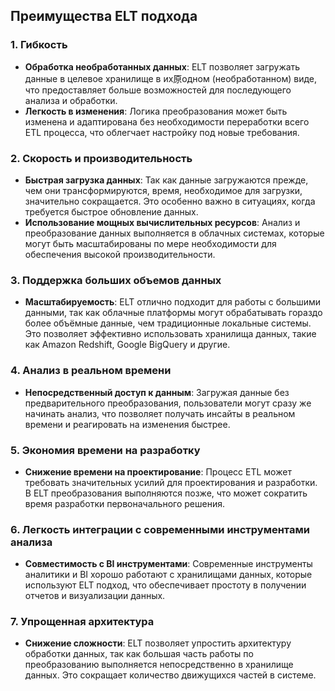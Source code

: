 ## Преимущества ELT подхода

### 1. **Гибкость**
- **Обработка необработанных данных**: ELT позволяет загружать данные в целевое хранилище в их原одном (необработанном) виде, что предоставляет больше возможностей для последующего анализа и обработки.
- **Легкость в изменения**: Логика преобразования может быть изменена и адаптирована без необходимости переработки всего ETL процесса, что облегчает настройку под новые требования.

### 2. **Скорость и производительность**
- **Быстрая загрузка данных**: Так как данные загружаются прежде, чем они трансформируются, время, необходимое для загрузки, значительно сокращается. Это особенно важно в ситуациях, когда требуется быстрое обновление данных.
- **Использование мощных вычислительных ресурсов**: Анализ и преобразование данных выполняется в облачных системах, которые могут быть масштабированы по мере необходимости для обеспечения высокой производительности.

### 3. **Поддержка больших объемов данных**
- **Масштабируемость**: ELT отлично подходит для работы с большими данными, так как облачные платформы могут обрабатывать гораздо более объёмные данные, чем традиционные локальные системы. Это позволяет эффективно использовать хранилища данных, такие как Amazon Redshift, Google BigQuery и другие.

### 4. **Анализ в реальном времени**
- **Непосредственный доступ к данным**: Загружая данные без предварительного преобразования, пользователи могут сразу же начинать анализ, что позволяет получать инсайты в реальном времени и реагировать на изменения быстрее.

### 5. **Экономия времени на разработку**
- **Снижение времени на проектирование**: Процесс ETL может требовать значительных усилий для проектирования и разработки. В ELT преобразования выполняются позже, что может сократить время разработки первоначального решения.

### 6. **Легкость интеграции с современными инструментами анализа**
- **Совместимость с BI инструментами**: Современные инструменты аналитики и BI хорошо работают с хранилищами данных, которые используют ELT подход, что обеспечивает простоту в получении отчетов и визуализации данных.

### 7. **Упрощенная архитектура**
- **Снижение сложности**: ELT позволяет упростить архитектуру обработки данных, так как большая часть работы по преобразованию выполняется непосредственно в хранилище данных. Это сокращает количество движущихся частей в системе.